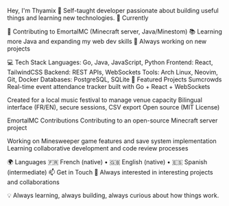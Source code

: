 Hey, I'm Thyamix 👋
Self-taught developer passionate about building useful things and learning new technologies.
🚀 Currently

🔧 Contributing to EmortalMC (Minecraft server, Java/Minestom)
📚 Learning more Java and expanding my web dev skills
🌱 Always working on new projects

💻 Tech Stack
Languages: Go, Java, JavaScript, Python
Frontend: React, TailwindCSS
Backend: REST APIs, WebSockets
Tools: Arch Linux, Neovim, Git, Docker
Databases: PostgreSQL, SQLite
🌟 Featured Projects
Sumcrowds
Real-time event attendance tracker built with Go + React + WebSockets

Created for a local music festival to manage venue capacity
Bilingual interface (FR/EN), secure sessions, CSV export
Open source (MIT License)

EmortalMC Contributions
Contributing to an open-source Minecraft server project

Working on Minesweeper game features and save system implementation
Learning collaborative development and code review processes

🌍 Languages
🇫🇷 French (native) • 🇬🇧 English (native) • 🇪🇸 Spanish (intermediate)
📫 Get in Touch
📧 Always interested in interesting projects and collaborations

💡 Always learning, always building, always curious about how things work.
